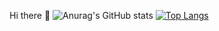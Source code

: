 Hi there 👋
![Anurag's GitHub stats](https://github-readme-stats.vercel.app/api?username=mummhy0811&show_icons=true&theme=dracula)
[![Top Langs](https://github-readme-stats.vercel.app/api/top-langs/?username=mummhy0811&layout=compact)](https://github.com/anuraghazra/github-readme-stats)
<!--
**mummhy0811/mummhy0811** is a ✨ _special_ ✨ repository because its `README.md` (this file) appears on your GitHub profile.

Here are some ideas to get you started:

- 🔭 I’m currently working on ...
- 🌱 I’m currently learning ...
- 👯 I’m looking to collaborate on ...
- 🤔 I’m looking for help with ...
- 💬 Ask me about ...
- 📫 How to reach me: ...
- 😄 Pronouns: ...
- ⚡ Fun fact: ...
-->
